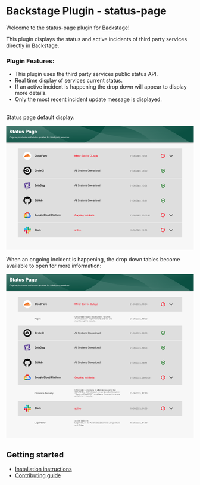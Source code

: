 # Backstage Plugin - status-page

Welcome to the status-page plugin for [Backstage!](https://backstage.io/)

This plugin displays the status and active incidents of third party services directly in Backstage.

### Plugin Features:

- This plugin uses the third party services public status API.
- Real time display of services current status.
- If an active incident is happening the drop down will appear to display more details.
- Only the most recent incident update message is displayed.

<br/>
Status page default display:

![img](docs/assets/img1.png)

When an ongoing incident is happening, the drop down tables become available to open for more information:

![img](docs/assets/img2.png)

## Getting started

- [Installation instructions](docs/installation.md)
- [Contributing guide](docs/contributing.md)
